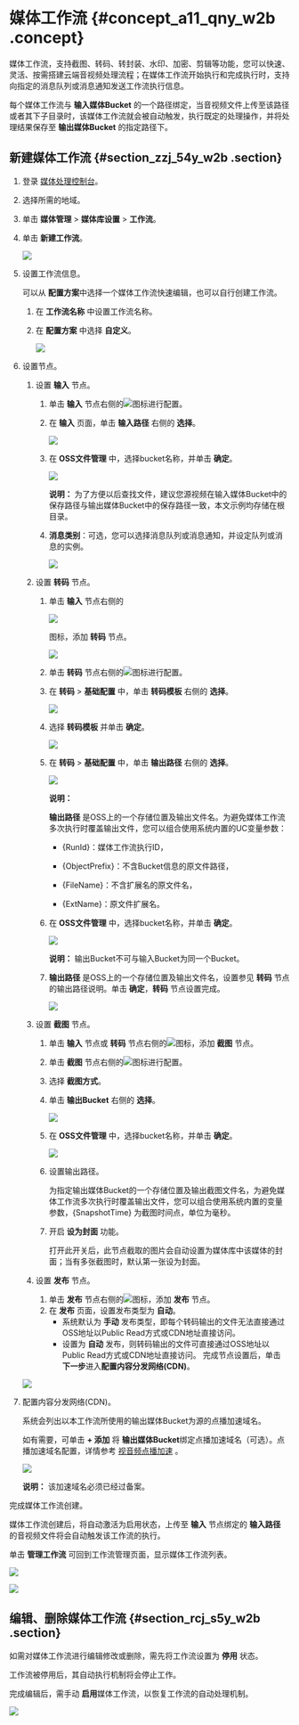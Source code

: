 # 媒体工作流 {#concept_a11_qny_w2b .concept}

媒体工作流，支持截图、转码、转封装、水印、加密、剪辑等功能，您可以快速、灵活、按需搭建云端音视频处理流程；在媒体工作流开始执行和完成执行时，支持向指定的消息队列或消息通知发送工作流执行信息。

每个媒体工作流与 **输入媒体Bucket** 的一个路径绑定，当音视频文件上传至该路径或者其下子目录时，该媒体工作流就会被自动触发，执行既定的处理操作，并将处理结果保存至 **输出媒体Bucket** 的指定路径下。

## 新建媒体工作流 {#section_zzj_54y_w2b .section}

1.  登录 [媒体处理控制台](https://mts.console.aliyun.com/?spm=5176.2020520001.0.0.6RsosT#/mts/oss)。
2.  选择所需的地域。
3.  单击 **媒体管理** \> **媒体库设置** \> **工作流**。
4.  单击 **新建工作流**。

    ![](http://static-aliyun-doc.oss-cn-hangzhou.aliyuncs.com/assets/img/11360/153716734310018_zh-CN.png)

5.  设置工作流信息。

    可以从 **配置方案**中选择一个媒体工作流快速编辑，也可以自行创建工作流。

    1.  在 **工作流名称** 中设置工作流名称。
    2.  在 **配置方案** 中选择 **自定义**。

        ![](http://static-aliyun-doc.oss-cn-hangzhou.aliyuncs.com/assets/img/11360/15371673439999_zh-CN.png)

6.  设置节点。

    1.  设置 **输入** 节点。
        1.  单击 **输入** 节点右侧的![](http://static-aliyun-doc.oss-cn-hangzhou.aliyuncs.com/assets/img/11360/153716734310000_zh-CN.png)图标进行配置。
        2.  在 **输入** 页面，单击 **输入路径** 右侧的 **选择**。

            ![](http://static-aliyun-doc.oss-cn-hangzhou.aliyuncs.com/assets/img/11360/153716734310001_zh-CN.png)

        3.  在 **OSS文件管理** 中，选择bucket名称，并单击 **确定**。

            ![](http://static-aliyun-doc.oss-cn-hangzhou.aliyuncs.com/assets/img/11360/153716734310002_zh-CN.png)

            **说明：** 为了方便以后查找文件，建议您源视频在输入媒体Bucket中的保存路径与输出媒体Bucket中的保存路径一致，本文示例均存储在根目录。

        4.  **消息类别**：可选，您可以选择消息队列或消息通知，并设定队列或消息的实例。

            ![](http://static-aliyun-doc.oss-cn-hangzhou.aliyuncs.com/assets/img/11360/153716734310003_zh-CN.png)

    2.  设置 **转码** 节点。
        1.  单击 **输入** 节点右侧的

            ![](http://static-aliyun-doc.oss-cn-hangzhou.aliyuncs.com/assets/img/11360/153716734410005_zh-CN.png)

            图标，添加 **转码** 节点。

            ![](http://static-aliyun-doc.oss-cn-hangzhou.aliyuncs.com/assets/img/11360/153716734410006_zh-CN.png)

        2.  单击 **转码** 节点右侧的![](http://static-aliyun-doc.oss-cn-hangzhou.aliyuncs.com/assets/img/11360/153716734310000_zh-CN.png)图标进行配置。
        3.  在 **转码** \> **基础配置** 中，单击 **转码模板** 右侧的 **选择**。

            ![](http://static-aliyun-doc.oss-cn-hangzhou.aliyuncs.com/assets/img/11360/153716734410007_zh-CN.png)

        4.  选择 **转码模板** 并单击 **确定**。

            ![](http://static-aliyun-doc.oss-cn-hangzhou.aliyuncs.com/assets/img/11360/153716734410008_zh-CN.png)

        5.  在 **转码** \> **基础配置** 中，单击 **输出路径** 右侧的 **选择**。

            ![](http://static-aliyun-doc.oss-cn-hangzhou.aliyuncs.com/assets/img/11360/153716734410009_zh-CN.png)

            **说明：** 

            **输出路径** 是OSS上的一个存储位置及输出文件名。为避免媒体工作流多次执行时覆盖输出文件，您可以组合使用系统内置的UC变量参数：

            -   \{RunId\}：媒体工作流执行ID，

            -   \{ObjectPrefix\}：不含Bucket信息的原文件路径，

            -   \{FileName\}：不含扩展名的原文件名，

            -   \{ExtName\}：原文件扩展名。

        6.  在 **OSS文件管理** 中，选择bucket名称，并单击 **确定**。

            ![](http://static-aliyun-doc.oss-cn-hangzhou.aliyuncs.com/assets/img/11360/153716734310002_zh-CN.png)

            **说明：** 输出Bucket不可与输入Bucket为同一个Bucket。

        7.  **输出路径** 是OSS上的一个存储位置及输出文件名，设置参见 **转码** 节点的输出路径说明。单击 **确定**，**转码** 节点设置完成。

            ![](http://static-aliyun-doc.oss-cn-hangzhou.aliyuncs.com/assets/img/11360/153716734410011_zh-CN.png)

    3.  设置 **截图** 节点。
        1.  单击 **输入** 节点或 **转码** 节点右侧的![](http://static-aliyun-doc.oss-cn-hangzhou.aliyuncs.com/assets/img/11360/153716734410005_zh-CN.png)图标，添加 **截图** 节点。
        2.  单击 **截图** 节点右侧的![](http://static-aliyun-doc.oss-cn-hangzhou.aliyuncs.com/assets/img/11360/153716734310000_zh-CN.png)图标进行配置。
        3.  选择 **截图方式**。
        4.  单击 **输出Bucket** 右侧的 **选择**。

            ![](http://static-aliyun-doc.oss-cn-hangzhou.aliyuncs.com/assets/img/11360/153716734410012_zh-CN.png)

        5.  在 **OSS文件管理** 中，选择bucket名称，并单击 **确定**。

            ![](http://static-aliyun-doc.oss-cn-hangzhou.aliyuncs.com/assets/img/11360/153716734410010_zh-CN.png)

        6.  设置输出路径。

            为指定输出媒体Bucket的一个存储位置及输出截图文件名，为避免媒体工作流多次执行时覆盖输出文件，您可以组合使用系统内置的变量参数，\{SnapshotTime\} 为截图时间点，单位为毫秒。

        7.  开启 **设为封面** 功能。

            打开此开关后，此节点截取的图片会自动设置为媒体库中该媒体的封面；当有多张截图时，默认第一张设为封面。

    4.  设置 **发布** 节点。
        1.  单击 **发布** 节点右侧的![](http://static-aliyun-doc.oss-cn-hangzhou.aliyuncs.com/assets/img/11360/153716734310000_zh-CN.png)图标，添加 **发布** 节点。
        2.  在 **发布** 页面，设置发布类型为 **自动**。
            -   系统默认为 **手动** 发布类型，即每个转码输出的文件无法直接通过OSS地址以Public Read方式或CDN地址直接访问。
            -   设置为 **自动** 发布，则转码输出的文件可直接通过OSS地址以Public Read方式或CDN地址直接访问。
    完成节点设置后，单击 **下一步**进入**配置内容分发网络\(CDN\)**。

    ![](http://static-aliyun-doc.oss-cn-hangzhou.aliyuncs.com/assets/img/11360/153716734510013_zh-CN.png)

7.  配置内容分发网络\(CDN\)。

    系统会列出以本工作流所使用的输出媒体Bucket为源的点播加速域名。

    如有需要，可单击 **+ 添加** 将 **输出媒体Bucket**绑定点播加速域名（可选）。点播加速域名配置，详情参考 [视音频点播加速](https://help.aliyun.com/document_detail/35005.html?spm=a2c4g.11186623.2.26.734640d6PGuYnw) 。

    ![](http://static-aliyun-doc.oss-cn-hangzhou.aliyuncs.com/assets/img/11360/153716734510014_zh-CN.png)

    **说明：** 该加速域名必须已经过备案。


完成媒体工作流创建。

媒体工作流创建后，将自动激活为启用状态，上传至 **输入** 节点绑定的 **输入路径** 的音视频文件将会自动触发该工作流的执行。

单击 **管理工作流** 可回到工作流管理页面，显示媒体工作流列表。

![](http://static-aliyun-doc.oss-cn-hangzhou.aliyuncs.com/assets/img/11360/153716734510015_zh-CN.png)

![](http://static-aliyun-doc.oss-cn-hangzhou.aliyuncs.com/assets/img/11360/153716734510019_zh-CN.png)

## 编辑、删除媒体工作流 {#section_rcj_s5y_w2b .section}

如需对媒体工作流进行编辑修改或删除，需先将工作流设置为 **停用** 状态。

工作流被停用后，其自动执行机制将会停止工作。

完成编辑后，需手动 **启用**媒体工作流，以恢复工作流的自动处理机制。

![](http://static-aliyun-doc.oss-cn-hangzhou.aliyuncs.com/assets/img/11360/153716734510020_zh-CN.png)

